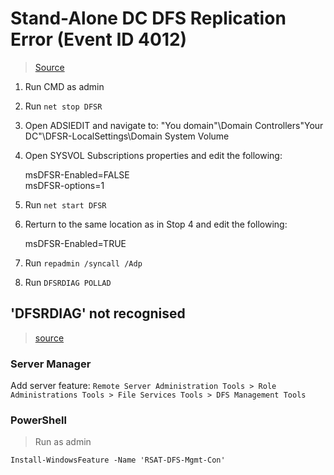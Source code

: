# Stand-Alone DC DFS Replication Error (Event ID 4012)
> [Source](https://www.mcbsys.com/blog/2018/12/dfsr-error-4012-on-stand-alone-domain-controller/)

1. Run CMD as admin
2. Run `net stop DFSR`
3. Open ADSIEDIT and navigate to: "You domain"\Domain Controllers\"Your DC"\DFSR-LocalSettings\Domain System Volume
4. Open SYSVOL Subscriptions properties and edit the following:

   msDFSR-Enabled=FALSE  
   msDFSR-options=1  
5. Run `net start DFSR`
6. Rerturn to the same location as in Stop 4 and edit the following:

   msDFSR-Enabled=TRUE  
7. Run `repadmin /syncall /Adp`
8. Run `DFSRDIAG POLLAD`

## 'DFSRDIAG' not recognised
> [source](https://www.alitajran.com/dfsrdiag-pollad-is-not-recognized/)

### Server Manager
Add server feature:
`Remote Server Administration Tools > Role Administrations Tools > File Services Tools > DFS Management Tools`

### PowerShell
> Run as admin
```ps
Install-WindowsFeature -Name 'RSAT-DFS-Mgmt-Con'
```